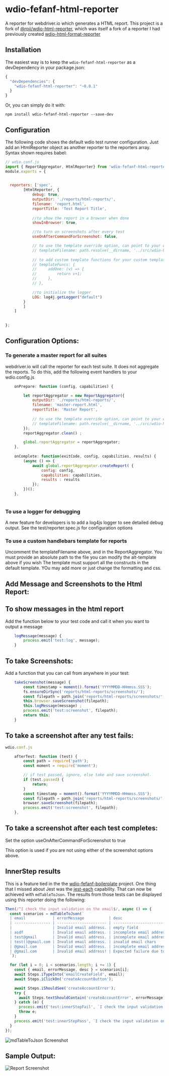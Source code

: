 # wdio-fefanf-html-reporter
A reporter for webdriver.io which generates a HTML report.
This project is a fork of [@rpii/wdio-html-reporter](https://www.npmjs.com/package/@rpii/wdio-html-reporter), which was itself a fork of a reporter I had previously created [wdio-html-format-reporter](https://www.npmjs.com/package/wdio-html-format-reporter)


## Installation

The easiest way is to keep the `wdio-fefanf-html-reporter` as a devDependency in your package.json:

```javascript
{
  "devDependencies": {
    "wdio-fefanf-html-reporter": "~0.0.1"
  }
}
```

Or, you can simply do it with:

```
npm install wdio-fefanf-html-reporter --save-dev
```


## Configuration
The following code shows the default wdio test runner configuration. Just add an HtmlReporter object as another reporter to the reporters array.  Syntax shown requires babel:

```javascript
// wdio.conf.js
import { ReportAggregator, HtmlReporter} from 'wdio-fefanf-html-reporter' ;
module.exports = {

  
  reporters: ['spec',
        [HtmlReporter, {
            debug: true,
            outputDir: './reports/html-reports/',
            filename: 'report.html',
            reportTitle: 'Test Report Title',
            
            //to show the report in a browser when done
            showInBrowser: true,

            //to turn on screenshots after every test
            useOnAfterCommandForScreenshot: false,

            // to use the template override option, can point to your own file in the test project:
            // templateFilename: path.resolve(__dirname, '../src/wdio-html-reporter-alt-template.hbs'),
            
            // to add custom template functions for your custom template:
            // templateFuncs: {
            //     addOne: (v) => {
            //         return v+1;
            //     },
            // },

            //to initialize the logger
            LOG: log4j.getLogger("default")
        }
        ]
    ]
    
 
};
```
## Configuration Options:
  
### To generate a master report for all suites

webdriver.io will call the reporter for each test suite.  It does not aggregate the reports.  To do this, add the following event handlers to your wdio.config.js

```javascript
    onPrepare: function (config, capabilities) {

        let reportAggregator = new ReportAggregator({
            outputDir: './reports/html-reports/',
            filename: 'master-report.html',
            reportTitle: 'Master Report',
            
            // to use the template override option, can point to your own file in the test project:
            // templateFilename: path.resolve(__dirname, '../src/wdio-html-reporter-alt-template.hbs')
        });
        reportAggregator.clean() ;

        global.reportAggregator = reportAggregator;
    },
    
    onComplete: function(exitCode, config, capabilities, results) {
        (async () => {
            await global.reportAggregator.createReport( {
                config: config,
                capabilities: capabilities,
                results : results
            });
        })();
    },
    
``` 
### To use a logger for debugging

A new feature for developers is to add a log4js logger to see detailed debug output.  See the test/reporter.spec.js for configuration options
 
  
### To use a custom handlebars template for reports

Uncomment the templateFilename above, and in the ReportAggregator.  You must provide an absolute path to the file you can modify the alt-template above if you wish
The template must support all the constructs in the default template.  YOu may add more or just change the formatting and css.

## Add Message and Screenshots to the Html Report:

## To show messages in the html report

Add the function below to your test code and call it when you want to output a message

```javascript
    logMessage(message) {
        process.emit('test:log', message);
    }
```

## To take Screenshots:

Add a function that you can call from anywhere in your test:

```javascript
    takeScreenshot(message) {
        const timestamp = moment().format('YYYYMMDD-HHmmss.SSS');
        fs.ensureDirSync('reports/html-reports/screenshots/');
        const filepath = path.join('reports/html-reports/screenshots/', timestamp + '.png');
        this.browser.saveScreenshot(filepath);
        this.logMessage(message) ;
        process.emit('test:screenshot', filepath);
        return this;
    }
``` 
## To take a screenshot after any test fails:
```javascript
wdio.conf.js

    afterTest: function (test) {
        const path = require('path');
        const moment = require('moment');

        // if test passed, ignore, else take and save screenshot.
        if (test.passed) {
            return;
        }
        const timestamp = moment().format('YYYYMMDD-HHmmss.SSS');
        const filepath = path.join('reports/html-reports/screenshots/', timestamp + '.png');
        browser.saveScreenshot(filepath);
        process.emit('test:screenshot', filepath);
    },
```

## To take a screenshot after each test completes:

Set the option useOnAfterCommandForScreenshot to true  

This option is used if you are not using either of the screenshot options above.


## InnerStep results
This is a feature tied in the the [wdio-fefanf-boilerplate](https://github.com/aruiz-caritsqa/wdio-fefanf-boilerplate) project.
One thing that I missed about Jest was the [jest-each](https://jestjs.io/docs/en/api#2--describeeachtablename-fn-timeout-) capability. That can now be achieved with `mdTableToJson`. The results from those tests can be displayed using this reporter doing the following:

```javascript
Then(/^I check the input validation on the email$/, async () => {
  const scenarios = mdTableToJson(`
  | email            | errorMessage           | desc                                           |
  | ---------------- | ---------------------- | ---------------------------------------------- |
  |                  | Invalid email address. | empty field                                    |
  | asdf             | Invalid email address. | incomplete email address                       |
  | test@gmail       | Invalid email address. | incomplete email address                       |
  | test()@gmail.com | Invalid email address. | invalid email chars                            |
  | @gmail.com       | Invalid email address. | incomplete email address                       |
  | @gmail.com       | Invalid email address! | Expected failure due to incorrect errorMessage |
  `);

  for (let i = 0; i < scenarios.length; i += 1) {
    const { email, errorMessage, desc } = scenarios[i];
    await Steps.iTypeInto('emailCreateField', email);
    await Steps.iClickOn('createAccountButton');

    await Steps.iShouldSee('createAccountError');
    try {
      await Steps.textShouldContain('createAccountError', errorMessage);
    } catch (e) {
      process.emit('test:innerStepFail', `I check the input validation on the email :: ${email} :: ${desc}`);
      throw e;
    }
    process.emit('test:innerStepPass', `I check the input validation on the email :: ${email} :: ${desc}`);
  }
});
```
![mdTableToJson Screenshot](mdTableToJson.png)

## Sample Output:

![Report Screenshot](TestReport.png)
